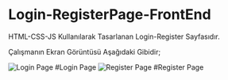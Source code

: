 # Login-RegisterPage-FrontEnd
 HTML-CSS-JS Kullanılarak Tasarlanan Login-Register Sayfasıdır. 

Çalışmanın Ekran Görüntüsü Aşağıdaki Gibidir;

![Login Page](https://github.com/berfincinar/LoginRegisterPage-FrontEnd/blob/main/ekranGoruntuleri/LoginPage.html.png)
#Login Page
![Register Page](https://github.com/berfincinar/LoginRegisterPage-FrontEnd/blob/main/ekranGoruntuleri/registerPage.html.png)
#Register Page
